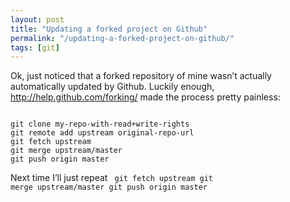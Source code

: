 ```yaml
---
layout: post
title: "Updating a forked project on Github"
permalink: "/updating-a-forked-project-on-github/"
tags: [git]
---
```


Ok, just noticed that a forked repository of mine wasn’t actually automatically updated by Github. Luckily enough, <a href="http://help.github.com/forking/">http://help.github.com/forking/</a> made the process pretty painless:

<code lang="bash">
git clone my-repo-with-read+write-rights
git remote add upstream original-repo-url
git fetch upstream
git merge upstream/master
git push origin master
</code>

Next time I’ll just repeat
<code lang="bash">
git fetch upstream
git merge upstream/master
git push origin master
</code>
